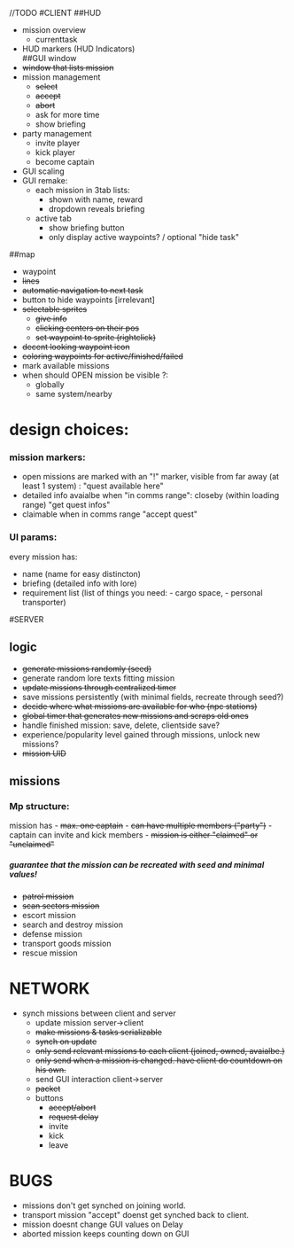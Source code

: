 //TODO
#CLIENT
##HUD
- mission overview
    - currenttask
- HUD markers (HUD Indicators)    
##GUI window
- ~~window that lists mission~~
- mission management
    - ~~select~~
    - ~~accept~~
    - ~~abort~~
    - ask for more time
    - show briefing
- party management
    - invite player
    - kick player
    - become captain
- GUI scaling
- GUI remake:
    - each mission in 3tab lists:
        - shown with name, reward
        - dropdown reveals briefing
    - active tab
        - show briefing button
        - only display active waypoints? / optional "hide task"
    
##map
- waypoint
 - ~~lines~~
 - ~~automatic navigation to next task~~
 - button to hide waypoints [irrelevant]
 - ~~selectable sprites~~
    - ~~give info~~
    - ~~clicking centers on their pos~~
    - ~~set waypoint to sprite (rightclick)~~
 - ~~decent looking waypoint icon~~
 - ~~coloring waypoints for active/finished/failed~~
 - mark available missions
 - when should OPEN mission be visible ?:
    - globally
    - same system/nearby
    
# design choices:
### mission markers:
 - open missions are marked with an "!" marker, visible from far away (at least 1 system) : "quest available here"
 - detailed info avaialbe when "in comms range": closeby (within loading range) "get quest infos"
 - claimable when in comms range "accept quest"
 
### UI params:
 every mission has:
 - name (name for easy distincton)
 - briefing (detailed info with lore)
 - requirement list (list of things you need: - cargo space, - personal transporter)

#SERVER
## logic
- ~~generate missions randomly (seed)~~
- generate random lore texts fitting mission
- ~~update missions through centralized timer~~
- save missions persistently (with minimal fields, recreate through seed?)
- ~~decide where what missions are available for who (npc stations)~~
- ~~global timer that generates new missions and scraps old ones~~
- handle finished mission: save, delete, clientside save?
- experience/popularity level gained through missions, unlock new missions?
- ~~mission UID~~

## missions
### Mp structure:
mission has
    - ~~max. one captain~~
    - ~~can have multiple members ("party")~~
    - captain can invite and kick members
    - ~~mission is either "claimed" or "unclaimed"~~

    
##### guarantee that the mission can be recreated with seed and minimal values!
- ~~patrol mission~~
- ~~scan sectors mission~~
- escort mission
- search and destroy mission
- defense mission
- transport goods mission
- rescue mission

# NETWORK
- synch missions between client and server
   - update mission server->client
    - ~~make missions & tasks serializable~~ 
    - ~~synch on update~~
    - ~~only send relevant missions to each client (joined, owned, avaialbe.)~~
    - ~~only send when a mission is changed. have client do countdown on his own.~~
   - send GUI interaction client->server
    - ~~packet~~
    - buttons
        - ~~accept/abort~~
        - ~~request delay~~
        - invite
        - kick
        - leave
    
# BUGS
- missions don't get synched on joining world.
- transport mission "accept" doenst get synched back to client.
- mission doesnt change GUI values on Delay
- aborted mission keeps counting down on GUI